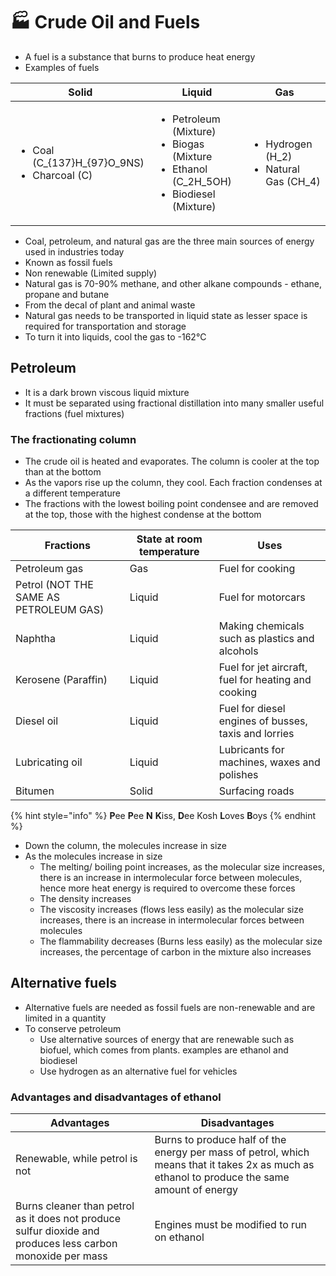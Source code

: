 # 🏭 Crude Oil and Fuels

* A fuel is a substance that burns to produce heat energy
* Examples of fuels

| Solid                                                                                                                  | Liquid                                                                                                                                          | Gas                                                                                                               |
| ---------------------------------------------------------------------------------------------------------------------- | ----------------------------------------------------------------------------------------------------------------------------------------------- | ----------------------------------------------------------------------------------------------------------------- |
| <ul><li>Coal (<span class="math">C_{137}H_{97}O_9NS</span>​)</li><li>Charcoal (<span class="math">C</span>​)</li></ul> | <ul><li>Petroleum (Mixture)</li><li>Biogas (Mixture</li><li>Ethanol (<span class="math">C_2H_5OH</span>)</li><li>Biodiesel (Mixture)​</li></ul> | <ul><li>Hydrogen (<span class="math">H_2</span>​)</li><li>Natural Gas (<span class="math">CH_4</span>​)</li></ul> |

* Coal, petroleum, and natural gas are the three main sources of energy used in industries today
* Known as fossil fuels
* Non renewable (Limited supply)
* Natural gas is 70-90% methane, and other alkane compounds - ethane, propane and butane
* From the decal of plant and animal waste
* Natural gas needs to be transported in liquid state as lesser space is required for transportation and storage
* To turn it into liquids, cool the gas to -162°C

## Petroleum

* It is a dark brown viscous liquid mixture
* It must be separated using fractional distillation into many smaller useful fractions (fuel mixtures)

### The fractionating column

* The crude oil is heated and evaporates. The column is cooler at the top than at the bottom
* As the vapors rise up the column, they cool. Each fraction condenses at a different temperature
* The fractions with the lowest boiling point condensee and are removed at the top, those with the highest condense at the bottom

| Fractions                              | State at room temperature | Uses                                                 |
| -------------------------------------- | ------------------------- | ---------------------------------------------------- |
| Petroleum gas                          | Gas                       | Fuel for cooking                                     |
| Petrol (NOT THE SAME AS PETROLEUM GAS) | Liquid                    | Fuel for motorcars                                   |
| Naphtha                                | Liquid                    | Making chemicals such as plastics and alcohols       |
| Kerosene (Paraffin)                    | Liquid                    | Fuel for jet aircraft, fuel for heating and cooking  |
| Diesel oil                             | Liquid                    | Fuel for diesel engines of busses, taxis and lorries |
| Lubricating oil                        | Liquid                    | Lubricants for machines, waxes and polishes          |
| Bitumen                                | Solid                     | Surfacing roads                                      |

{% hint style="info" %}
**P**ee **P**ee **N** **K**iss, **D**ee Kosh **L**oves **B**oys
{% endhint %}

* Down the column, the molecules increase in size
* As the molecules increase in size
  * The melting/ boiling point increases, as the  molecular size increases, there is an increase in intermolecular force between molecules, hence more heat energy is required to overcome these forces
  * The density increases
  * The viscosity increases (flows less easily) as the molecular size increases, there is an increase in intermolecular forces between molecules
  * The flammability decreases (Burns less easily) as the molecular size increases, the percentage of carbon in the mixture also increases

## Alternative fuels

* Alternative fuels are needed as fossil fuels are non-renewable and are limited in a quantity
* To conserve petroleum
  * Use alternative sources of energy that are renewable such as biofuel, which comes from plants. examples are ethanol and biodiesel
  * Use hydrogen as an alternative fuel for vehicles

### Advantages and disadvantages of ethanol

| Advantages                                                                                                 | Disadvantages                                                                                                                                |
| ---------------------------------------------------------------------------------------------------------- | -------------------------------------------------------------------------------------------------------------------------------------------- |
| Renewable, while petrol is not                                                                             | Burns to produce half of the energy per mass of petrol, which means that it takes 2x as much as ethanol to produce the same amount of energy |
| Burns cleaner than petrol as it does not produce sulfur dioxide and produces less carbon monoxide per mass | Engines must be modified to run on ethanol                                                                                                   |

